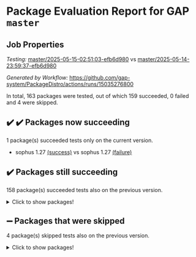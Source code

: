 # Package Evaluation Report for GAP `master`

## Job Properties

*Testing:* [master/2025-05-15-02:51:03-efb6d980](https://github.com/gap-system/PackageDistro/blob/data/reports/master/2025-05-15-02:51:03-efb6d980) vs [master/2025-05-14-23:59:37-efb6d980](https://github.com/gap-system/PackageDistro/blob/data/reports/master/2025-05-14-23:59:37-efb6d980)

*Generated by Workflow:* https://github.com/gap-system/PackageDistro/actions/runs/15035276800

In total, 163 packages were tested, out of which 159 succeeded, 0 failed and 4 were skipped.

## :heavy_check_mark: :heavy_check_mark: Packages now succeeding

1 package(s) succeeded tests only on the current version.
- sophus 1.27 [(success)](https://github.com/gap-system/PackageDistro/actions/runs/15035276800/job/42256043463) vs sophus 1.27 [(failure)](https://github.com/gap-system/PackageDistro/actions/runs/15033175423/job/42250200687)

## :heavy_check_mark: Packages still succeeding

158 package(s) succeeded tests also on the previous version.
<details><summary>Click to show packages!</summary>

- 4ti2interface 2024.11-01 [(success)](https://github.com/gap-system/PackageDistro/actions/runs/15035276800/job/42256005308)
- ace 5.7.0 [(success)](https://github.com/gap-system/PackageDistro/actions/runs/15035276800/job/42256005531)
- aclib 1.3.2 [(success)](https://github.com/gap-system/PackageDistro/actions/runs/15035276800/job/42256005707)
- agt 0.3.1 [(success)](https://github.com/gap-system/PackageDistro/actions/runs/15035276800/job/42256005904)
- alco 1.1.1 [(success)](https://github.com/gap-system/PackageDistro/actions/runs/15035276800/job/42256006090)
- alnuth 3.2.1 [(success)](https://github.com/gap-system/PackageDistro/actions/runs/15035276800/job/42256006291)
- anupq 3.3.1 [(success)](https://github.com/gap-system/PackageDistro/actions/runs/15035276800/job/42256006487)
- atlasrep 2.1.9 [(success)](https://github.com/gap-system/PackageDistro/actions/runs/15035276800/job/42256006715)
- autodoc 2025.05.09 [(success)](https://github.com/gap-system/PackageDistro/actions/runs/15035276800/job/42256011548)
- automata 1.16 [(success)](https://github.com/gap-system/PackageDistro/actions/runs/15035276800/job/42256012177)
- automgrp 1.3.3 [(success)](https://github.com/gap-system/PackageDistro/actions/runs/15035276800/job/42256012562)
- autpgrp 1.11.1 [(success)](https://github.com/gap-system/PackageDistro/actions/runs/15035276800/job/42256013633)
- cap 2025.04-04 [(success)](https://github.com/gap-system/PackageDistro/actions/runs/15035276800/job/42256016240)
- caratinterface 2.3.7 [(success)](https://github.com/gap-system/PackageDistro/actions/runs/15035276800/job/42256016466)
- cddinterface 2024.09.02 [(success)](https://github.com/gap-system/PackageDistro/actions/runs/15035276800/job/42256016672)
- circle 1.6.6 [(success)](https://github.com/gap-system/PackageDistro/actions/runs/15035276800/job/42256016859)
- classicpres 1.22 [(success)](https://github.com/gap-system/PackageDistro/actions/runs/15035276800/job/42256017075)
- cohomolo 1.6.11 [(success)](https://github.com/gap-system/PackageDistro/actions/runs/15035276800/job/42256017353)
- congruence 1.2.7 [(success)](https://github.com/gap-system/PackageDistro/actions/runs/15035276800/job/42256017650)
- corefreesub 0.6 [(success)](https://github.com/gap-system/PackageDistro/actions/runs/15035276800/job/42256017979)
- corelg 1.57 [(success)](https://github.com/gap-system/PackageDistro/actions/runs/15035276800/job/42256018186)
- crime 1.6 [(success)](https://github.com/gap-system/PackageDistro/actions/runs/15035276800/job/42256018430)
- crisp 1.4.6 [(success)](https://github.com/gap-system/PackageDistro/actions/runs/15035276800/job/42256018652)
- crypting 0.10.5 [(success)](https://github.com/gap-system/PackageDistro/actions/runs/15035276800/job/42256018917)
- cryst 4.1.27 [(success)](https://github.com/gap-system/PackageDistro/actions/runs/15035276800/job/42256019130)
- crystcat 1.1.10 [(success)](https://github.com/gap-system/PackageDistro/actions/runs/15035276800/job/42256019316)
- ctbllib 1.3.9 [(success)](https://github.com/gap-system/PackageDistro/actions/runs/15035276800/job/42256019486)
- cubefree 1.20 [(success)](https://github.com/gap-system/PackageDistro/actions/runs/15035276800/job/42256019652)
- curlinterface 2.4.0 [(success)](https://github.com/gap-system/PackageDistro/actions/runs/15035276800/job/42256019811)
- cvec 2.8.3 [(success)](https://github.com/gap-system/PackageDistro/actions/runs/15035276800/job/42256019978)
- datastructures 0.3.1 [(success)](https://github.com/gap-system/PackageDistro/actions/runs/15035276800/job/42256020166)
- deepthought 1.0.8 [(success)](https://github.com/gap-system/PackageDistro/actions/runs/15035276800/job/42256020394)
- design 1.8.2 [(success)](https://github.com/gap-system/PackageDistro/actions/runs/15035276800/job/42256020634)
- difsets 2.3.1 [(success)](https://github.com/gap-system/PackageDistro/actions/runs/15035276800/job/42256020805)
- digraphs 1.10.0 [(success)](https://github.com/gap-system/PackageDistro/actions/runs/15035276800/job/42256020991)
- edim 1.3.8 [(success)](https://github.com/gap-system/PackageDistro/actions/runs/15035276800/job/42256021196)
- example 4.4.0 [(success)](https://github.com/gap-system/PackageDistro/actions/runs/15035276800/job/42256021393)
- examplesforhomalg 2023.10-01 [(success)](https://github.com/gap-system/PackageDistro/actions/runs/15035276800/job/42256021566)
- factint 1.6.3 [(success)](https://github.com/gap-system/PackageDistro/actions/runs/15035276800/job/42256021785)
- ferret 1.0.14 [(success)](https://github.com/gap-system/PackageDistro/actions/runs/15035276800/job/42256022074)
- fga 1.5.0 [(success)](https://github.com/gap-system/PackageDistro/actions/runs/15035276800/job/42256022337)
- fining 1.5.6 [(success)](https://github.com/gap-system/PackageDistro/actions/runs/15035276800/job/42256022669)
- float 1.0.7 [(success)](https://github.com/gap-system/PackageDistro/actions/runs/15035276800/job/42256022917)
- format 1.4.4 [(success)](https://github.com/gap-system/PackageDistro/actions/runs/15035276800/job/42256023131)
- forms 1.2.13 [(success)](https://github.com/gap-system/PackageDistro/actions/runs/15035276800/job/42256023387)
- fplsa 1.2.6 [(success)](https://github.com/gap-system/PackageDistro/actions/runs/15035276800/job/42256023588)
- fr 2.4.13 [(success)](https://github.com/gap-system/PackageDistro/actions/runs/15035276800/job/42256023819)
- francy 2.0.3 [(success)](https://github.com/gap-system/PackageDistro/actions/runs/15035276800/job/42256024078)
- fwtree 1.3 [(success)](https://github.com/gap-system/PackageDistro/actions/runs/15035276800/job/42256024308)
- gapdoc 1.6.7 [(success)](https://github.com/gap-system/PackageDistro/actions/runs/15035276800/job/42256024493)
- gauss 2024.11-01 [(success)](https://github.com/gap-system/PackageDistro/actions/runs/15035276800/job/42256024809)
- gaussforhomalg 2024.08-01 [(success)](https://github.com/gap-system/PackageDistro/actions/runs/15035276800/job/42256025025)
- gbnp 1.1.0 [(success)](https://github.com/gap-system/PackageDistro/actions/runs/15035276800/job/42256025197)
- generalizedmorphismsforcap 2025.02-01 [(success)](https://github.com/gap-system/PackageDistro/actions/runs/15035276800/job/42256025387)
- genss 1.6.9 [(success)](https://github.com/gap-system/PackageDistro/actions/runs/15035276800/job/42256025620)
- gradedmodules 2024.12-01 [(success)](https://github.com/gap-system/PackageDistro/actions/runs/15035276800/job/42256025820)
- gradedringforhomalg 2024.07-01 [(success)](https://github.com/gap-system/PackageDistro/actions/runs/15035276800/job/42256026005)
- grape 4.9.2 [(success)](https://github.com/gap-system/PackageDistro/actions/runs/15035276800/job/42256026228)
- groupoids 1.76 [(success)](https://github.com/gap-system/PackageDistro/actions/runs/15035276800/job/42256026467)
- grpconst 2.6.5 [(success)](https://github.com/gap-system/PackageDistro/actions/runs/15035276800/job/42256026676)
- guarana 0.96.3 [(success)](https://github.com/gap-system/PackageDistro/actions/runs/15035276800/job/42256026881)
- guava 3.20 [(success)](https://github.com/gap-system/PackageDistro/actions/runs/15035276800/job/42256027043)
- hap 1.66 [(success)](https://github.com/gap-system/PackageDistro/actions/runs/15035276800/job/42256027265)
- hapcryst 0.1.15 [(success)](https://github.com/gap-system/PackageDistro/actions/runs/15035276800/job/42256027459)
- hecke 1.5.4 [(success)](https://github.com/gap-system/PackageDistro/actions/runs/15035276800/job/42256027706)
- help 4.0 [(success)](https://github.com/gap-system/PackageDistro/actions/runs/15035276800/job/42256027930)
- homalg 2024.01-01 [(success)](https://github.com/gap-system/PackageDistro/actions/runs/15035276800/job/42256028210)
- homalgtocas 2023.11-01 [(success)](https://github.com/gap-system/PackageDistro/actions/runs/15035276800/job/42256028422)
- ibnp 0.15 [(success)](https://github.com/gap-system/PackageDistro/actions/runs/15035276800/job/42256028601)
- idrel 2.48 [(success)](https://github.com/gap-system/PackageDistro/actions/runs/15035276800/job/42256028839)
- images 1.3.3 [(success)](https://github.com/gap-system/PackageDistro/actions/runs/15035276800/job/42256029026)
- intpic 0.4.0 [(success)](https://github.com/gap-system/PackageDistro/actions/runs/15035276800/job/42256029254)
- io 4.9.1 [(success)](https://github.com/gap-system/PackageDistro/actions/runs/15035276800/job/42256029507)
- io_forhomalg 2023.02-04 [(success)](https://github.com/gap-system/PackageDistro/actions/runs/15035276800/job/42256029695)
- irredsol 1.4.4 [(success)](https://github.com/gap-system/PackageDistro/actions/runs/15035276800/job/42256029952)
- json 2.2.2 [(success)](https://github.com/gap-system/PackageDistro/actions/runs/15035276800/job/42256030190)
- jupyterkernel 1.5.1 [(success)](https://github.com/gap-system/PackageDistro/actions/runs/15035276800/job/42256030403)
- jupyterviz 1.5.6 [(success)](https://github.com/gap-system/PackageDistro/actions/runs/15035276800/job/42256030613)
- kan 1.37 [(success)](https://github.com/gap-system/PackageDistro/actions/runs/15035276800/job/42256030823)
- kbmag 1.5.11 [(success)](https://github.com/gap-system/PackageDistro/actions/runs/15035276800/job/42256031081)
- laguna 3.9.7 [(success)](https://github.com/gap-system/PackageDistro/actions/runs/15035276800/job/42256031367)
- liealgdb 2.2.1 [(success)](https://github.com/gap-system/PackageDistro/actions/runs/15035276800/job/42256031663)
- liepring 2.9.1 [(success)](https://github.com/gap-system/PackageDistro/actions/runs/15035276800/job/42256031912)
- liering 2.4.2 [(success)](https://github.com/gap-system/PackageDistro/actions/runs/15035276800/job/42256032139)
- linearalgebraforcap 2025.05-01 [(success)](https://github.com/gap-system/PackageDistro/actions/runs/15035276800/job/42256032421)
- lins 0.9 [(success)](https://github.com/gap-system/PackageDistro/actions/runs/15035276800/job/42256032703)
- localizeringforhomalg 2023.10-01 [(success)](https://github.com/gap-system/PackageDistro/actions/runs/15035276800/job/42256032961)
- loops 3.4.4 [(success)](https://github.com/gap-system/PackageDistro/actions/runs/15035276800/job/42256033190)
- lpres 1.1.1 [(success)](https://github.com/gap-system/PackageDistro/actions/runs/15035276800/job/42256033504)
- majoranaalgebras 1.5.2 [(success)](https://github.com/gap-system/PackageDistro/actions/runs/15035276800/job/42256033811)
- mapclass 1.4.6 [(success)](https://github.com/gap-system/PackageDistro/actions/runs/15035276800/job/42256034105)
- matgrp 0.71 [(success)](https://github.com/gap-system/PackageDistro/actions/runs/15035276800/job/42256034346)
- matricesforhomalg 2024.11-02 [(success)](https://github.com/gap-system/PackageDistro/actions/runs/15035276800/job/42256034567)
- modisom 3.0.0 [(success)](https://github.com/gap-system/PackageDistro/actions/runs/15035276800/job/42256034750)
- modulepresentationsforcap 2024.09-02 [(success)](https://github.com/gap-system/PackageDistro/actions/runs/15035276800/job/42256034951)
- modules 2024.12-01 [(success)](https://github.com/gap-system/PackageDistro/actions/runs/15035276800/job/42256035223)
- monoidalcategories 2025.03-02 [(success)](https://github.com/gap-system/PackageDistro/actions/runs/15035276800/job/42256035486)
- nconvex 2024.12-01 [(success)](https://github.com/gap-system/PackageDistro/actions/runs/15035276800/job/42256035696)
- nilmat 1.4.2 [(success)](https://github.com/gap-system/PackageDistro/actions/runs/15035276800/job/42256035874)
- nock 1.5 [(success)](https://github.com/gap-system/PackageDistro/actions/runs/15035276800/job/42256036122)
- normalizinterface 1.4.0 [(success)](https://github.com/gap-system/PackageDistro/actions/runs/15035276800/job/42256036302)
- nq 2.5.11 [(success)](https://github.com/gap-system/PackageDistro/actions/runs/15035276800/job/42256036528)
- numericalsgps 1.4.0 [(success)](https://github.com/gap-system/PackageDistro/actions/runs/15035276800/job/42256036746)
- openmath 11.5.3 [(success)](https://github.com/gap-system/PackageDistro/actions/runs/15035276800/job/42256036962)
- orb 5.0.0 [(success)](https://github.com/gap-system/PackageDistro/actions/runs/15035276800/job/42256037140)
- packagemanager 1.6.3 [(success)](https://github.com/gap-system/PackageDistro/actions/runs/15035276800/job/42256037340)
- patternclass 2.4.5 [(success)](https://github.com/gap-system/PackageDistro/actions/runs/15035276800/job/42256037582)
- permut 2.0.5 [(success)](https://github.com/gap-system/PackageDistro/actions/runs/15035276800/job/42256037783)
- polenta 1.3.11 [(success)](https://github.com/gap-system/PackageDistro/actions/runs/15035276800/job/42256037974)
- polymaking 0.8.7 [(success)](https://github.com/gap-system/PackageDistro/actions/runs/15035276800/job/42256038339)
- primgrp 3.4.4 [(success)](https://github.com/gap-system/PackageDistro/actions/runs/15035276800/job/42256038606)
- profiling 2.6.0 [(success)](https://github.com/gap-system/PackageDistro/actions/runs/15035276800/job/42256038833)
- qdistrnd 0.9.5 [(success)](https://github.com/gap-system/PackageDistro/actions/runs/15035276800/job/42256039030)
- qpa 1.35 [(success)](https://github.com/gap-system/PackageDistro/actions/runs/15035276800/job/42256039229)
- quagroup 1.8.4 [(success)](https://github.com/gap-system/PackageDistro/actions/runs/15035276800/job/42256039431)
- radiroot 2.9 [(success)](https://github.com/gap-system/PackageDistro/actions/runs/15035276800/job/42256039629)
- rcwa 4.7.1 [(success)](https://github.com/gap-system/PackageDistro/actions/runs/15035276800/job/42256039835)
- rds 1.8 [(success)](https://github.com/gap-system/PackageDistro/actions/runs/15035276800/job/42256040018)
- recog 1.4.4 [(success)](https://github.com/gap-system/PackageDistro/actions/runs/15035276800/job/42256040232)
- repndecomp 1.3.0 [(success)](https://github.com/gap-system/PackageDistro/actions/runs/15035276800/job/42256040470)
- repsn 3.1.2 [(success)](https://github.com/gap-system/PackageDistro/actions/runs/15035276800/job/42256040645)
- resclasses 4.7.3 [(success)](https://github.com/gap-system/PackageDistro/actions/runs/15035276800/job/42256040834)
- ringsforhomalg 2024.11-02 [(success)](https://github.com/gap-system/PackageDistro/actions/runs/15035276800/job/42256041029)
- sco 2023.08-01 [(success)](https://github.com/gap-system/PackageDistro/actions/runs/15035276800/job/42256041194)
- scscp 2.4.3 [(success)](https://github.com/gap-system/PackageDistro/actions/runs/15035276800/job/42256041350)
- semigroups 5.5.0 [(success)](https://github.com/gap-system/PackageDistro/actions/runs/15035276800/job/42256041481)
- sglppow 2.4 [(success)](https://github.com/gap-system/PackageDistro/actions/runs/15035276800/job/42256041699)
- sgpviz 0.999.6 [(success)](https://github.com/gap-system/PackageDistro/actions/runs/15035276800/job/42256041888)
- simpcomp 2.1.14 [(success)](https://github.com/gap-system/PackageDistro/actions/runs/15035276800/job/42256042050)
- singular 2024.06.03 [(success)](https://github.com/gap-system/PackageDistro/actions/runs/15035276800/job/42256042227)
- sl2reps 1.1 [(success)](https://github.com/gap-system/PackageDistro/actions/runs/15035276800/job/42256042386)
- sla 1.6.2 [(success)](https://github.com/gap-system/PackageDistro/actions/runs/15035276800/job/42256042516)
- smallantimagmas 0.4.0 [(success)](https://github.com/gap-system/PackageDistro/actions/runs/15035276800/job/42256042753)
- smallgrp 1.5.4 [(success)](https://github.com/gap-system/PackageDistro/actions/runs/15035276800/job/42256042908)
- smallsemi 0.7.2 [(success)](https://github.com/gap-system/PackageDistro/actions/runs/15035276800/job/42256043080)
- sonata 2.9.6 [(success)](https://github.com/gap-system/PackageDistro/actions/runs/15035276800/job/42256043289)
- sotgrps 1.3 [(success)](https://github.com/gap-system/PackageDistro/actions/runs/15035276800/job/42256043906)
- spinsym 1.5.2 [(success)](https://github.com/gap-system/PackageDistro/actions/runs/15035276800/job/42256044187)
- standardff 1.0 [(success)](https://github.com/gap-system/PackageDistro/actions/runs/15035276800/job/42256044349)
- symbcompcc 1.3.2 [(success)](https://github.com/gap-system/PackageDistro/actions/runs/15035276800/job/42256044557)
- thelma 1.3 [(success)](https://github.com/gap-system/PackageDistro/actions/runs/15035276800/job/42256044735)
- tomlib 1.2.11 [(success)](https://github.com/gap-system/PackageDistro/actions/runs/15035276800/job/42256044889)
- toolsforhomalg 2025.05-01 [(success)](https://github.com/gap-system/PackageDistro/actions/runs/15035276800/job/42256045097)
- toric 1.9.6 [(success)](https://github.com/gap-system/PackageDistro/actions/runs/15035276800/job/42256045334)
- transgrp 3.6.5 [(success)](https://github.com/gap-system/PackageDistro/actions/runs/15035276800/job/42256045493)
- typeset 1.2.2 [(success)](https://github.com/gap-system/PackageDistro/actions/runs/15035276800/job/42256045716)
- ugaly 4.1.3 [(success)](https://github.com/gap-system/PackageDistro/actions/runs/15035276800/job/42256045907)
- unipot 1.6 [(success)](https://github.com/gap-system/PackageDistro/actions/runs/15035276800/job/42256046118)
- unitlib 4.2.0 [(success)](https://github.com/gap-system/PackageDistro/actions/runs/15035276800/job/42256046299)
- utils 0.89 [(success)](https://github.com/gap-system/PackageDistro/actions/runs/15035276800/job/42256046649)
- uuid 0.7 [(success)](https://github.com/gap-system/PackageDistro/actions/runs/15035276800/job/42256046849)
- walrus 0.9991 [(success)](https://github.com/gap-system/PackageDistro/actions/runs/15035276800/job/42256047073)
- wedderga 4.10.5 [(success)](https://github.com/gap-system/PackageDistro/actions/runs/15035276800/job/42256047291)
- wpe 0.8 [(success)](https://github.com/gap-system/PackageDistro/actions/runs/15035276800/job/42256047563)
- xmod 2.93 [(success)](https://github.com/gap-system/PackageDistro/actions/runs/15035276800/job/42256047741)
- xmodalg 1.32 [(success)](https://github.com/gap-system/PackageDistro/actions/runs/15035276800/job/42256047923)
- yangbaxter 0.10.6 [(success)](https://github.com/gap-system/PackageDistro/actions/runs/15035276800/job/42256048211)
- zeromqinterface 0.16 [(success)](https://github.com/gap-system/PackageDistro/actions/runs/15035276800/job/42256048413)
</details>

## :heavy_minus_sign: Packages that were skipped

4 package(s) skipped tests also on the previous version.
<details><summary>Click to show packages!</summary>

- browse 1.8.21 [(skipped)](https://github.com/gap-system/PackageDistro/actions/runs/15035276800/job/42255754649)
- itc 1.5.1 [(skipped)](https://github.com/gap-system/PackageDistro/actions/runs/15035276800/job/42255754649)
- polycyclic 2.16 [(skipped)](https://github.com/gap-system/PackageDistro/actions/runs/15035276800/job/42255754649)
- xgap 4.32 [(skipped)](https://github.com/gap-system/PackageDistro/actions/runs/15035276800/job/42255754649)
</details>

